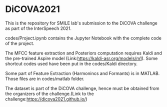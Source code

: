# DiCOVA2021
This is the repository for SMILE lab's submission to the DiCOVA challenge as part of the InterSpeech 2021.

codes/Project.ipynb contains the Jupyter Notebook with the complete code of the project.

The MFCC feature extraction and Posteriors computation requires Kaldi and the pre-trained Aspire model (Link:https://kaldi-asr.org/models/m1). Some shortcut codes used have been put in the codes/Kaldi directory.

Some part of Feature Extraction (Harmonincs and Formants) is in MATLAB. Those files are in codes/matlab folder.

The dataset is part of the DiCOVA challenge, hence must be obtained from the organizers of the challenge.(Link to the challenge:https://dicova2021.github.io/)
